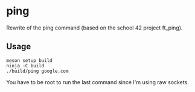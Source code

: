# ping

Rewrite of the ping command (based on the school 42 project ft\_ping).

## Usage

```
meson setup build
ninja -C build
./build/ping google.com
```

You have to be root to run the last command since I'm using raw sockets.
